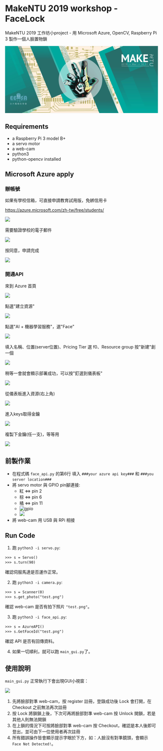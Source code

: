 # MakeNTU 2019 workshop - FaceLock

MakeNTU 2019 工作坊小project - 用 Microsoft Azure, OpenCV, Raspberry Pi 3 製作一個人臉置物鎖

![cover](cover.jpg)

## Requirements

- a Raspberry Pi 3 model B+
- a servo motor
- a web-cam
- python3
- python-opencv installed

## Microsoft Azure apply

### 辦帳號

如果有學校信箱，可直接申請教育試用版，免綁信用卡

https://azure.microsoft.com/zh-tw/free/students/

![](https://i.imgur.com/Er8OD5o.png)

需要驗證學校的電子郵件

![](https://i.imgur.com/kGLr2mb.png)

按同意，申請完成

![](https://i.imgur.com/wwShjgL.png)

### 開通API

來到 Azure 首頁

![](https://i.imgur.com/7KcCmI6.png)

點選"建立資源"

![](https://i.imgur.com/Unql15X.png)

點選"AI + 機器學習服務"，選"Face"

![](https://i.imgur.com/5QkDnQj.png)

填入名稱、位置(server位置)、Pricing Tier 選 f0、Resource group 按"新建"創一個


![](https://i.imgur.com/Qtz0mAl.png)

稍等一會就會顯示部署成功，可以按"釘選到儀表板"

![](https://i.imgur.com/x4vTlsy.png)

從儀表板進入資源(右上角)

![](https://i.imgur.com/nySOAwm.png)

進入keys取得金鑰

![](https://i.imgur.com/SOKknf5.png)

複製下金鑰(任一支)，等等用

![](https://i.imgur.com/NSVdlyj.png)


## 前製作業

- 在程式碼 `face_api.py` 的第6行 填入 `###your azure api key###` 和 `###you server location###`
- 將 servo motor 與 GPIO pin腳連接:
  - 紅 <=> pin 2
  - 棕 <=> pin 6
  - 橘 <=> pin 11
  - ![gpio](https://www.bigmessowires.com/wp-content/uploads/2018/05/Raspberry-GPIO.jpg)
  - ![](https://i.imgur.com/nebKdoa.jpg)
- 將 web-cam 用 USB 與 RPi 相接

## Run Code

1. 跑 `python3 -i servo.py`:

```
>>> s = Servo()
>>> s.turn(90)
```

確認伺服馬達是否運作正常。

2. 跑 `python3 -i camera.py`:

```
>>> s = Scanner(0)
>>> s.get_photo("test.png")
```

確認 web-cam 是否有拍下照片 `"test.png"`。

3. 跑 `python3 -i face_api.py`:

```
>>> s = AzureAPI()
>>> s.GetFaceId("test.png")
```

確認 API 是否有回傳資料。


4. 如果一切順利，就可以跑 `main_gui.py`了。

## 使用說明
`main_gui.py` 正常執行下會出現GUI小視窗：

![](https://i.imgur.com/GUmOAkH.png)

1. 先將臉部對準 web-cam，按 register 註冊，登錄成功後 Lock 會打開，在 Checkout 之前無法再次註冊
2. 按 Lock 將鎖鎖上後，下次可再將臉部對準 web-cam 按 Unlock 開鎖，若是其他人則無法開鎖
3. 在上鎖的情況下可按將臉部對準 web-cam 按 Checkout，確認是本人後即可登出，並可由下一位使用者再次註冊
4. 所有錯誤操作皆會顯示提示字眼於下方，如：人臉沒有對準鏡頭，會顯示 `Face Not Detected!`。